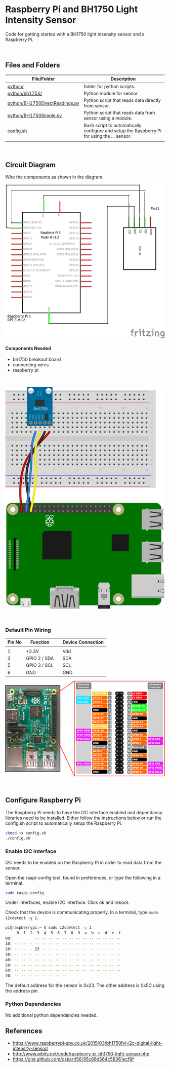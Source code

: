 # Raspberry Pi and BH1750 Light Intensity Sensor

Code for getting started with a BH1750 light insensity sensor and a Raspberry Pi.

<br />

## Files and Folders

| File/Folder | Description |
|--- | --- |
| [python/](python/) | folder for python scripts. |
| [python/bh1750/](python/bh1750/) | Python module for sensor |
| [python/BH1750DirectReadings.py](python/BH1750DirectReadings.py) | Python script that reads data directly from sensor. |
| [python/BH1750Simple.py](python/BH1750Simple.py) | Python script that reads data from sensor using a module. |
| [config.sh](config.sh) | Bash script to automatically configure and setup the Raspberry Pi for using the ... sensor. |
|  |  |

<br />

## Circuit Diagram

Wire the components as shown in the diagram.

![circuit diagram](assets/rpi-bh1750-sensor-circuit-diagram_schem.png)

#### Components Needed

* bh1750 breakout board
* connecting wires
* raspberry pi

<br />

![breadboard diagram](assets/rpi-bh1750-sensor-circuit-diagram_bb.svg)

<br />

### Default Pin Wiring

| Pin No | Function |  | Device Connection |
| --- | --- | --- | --- |
|  |  |  |  |
| 1 | +3.3V |  | Vdd |
| 3 | GPIO 2 / SDA |  | SDA |
| 5 | GPIO 3 / SCL |  | SCL |
| 6 | GND |  | GND |

![pin diagram](assets/rp2_pinout.png)

<br />

## Configure Raspberry Pi

The Raspberry Pi needs to have the I2C interface enabled and dependancy libraries need to be installed. Either follow the instructions below or run the config.sh script to automatically setup the Raspberry Pi.

```bash
chmod +x config.sh
./config.sh
```

### Enable I2C interface

I2C needs to be enabled on the Raspberry Pi in order to read data from the sensor.

Open the raspi-config tool, found in preferences, or type the following in a terminal.

```bash
sudo raspi-config
```

Under interfaces, enable I2C interface. Click ok and reboot.

Check that the device is communicating properly. In a terminal, type `sudo i2cdetect -y 1`.

```bash
pi@raspberrypi:~ $ sudo i2cdetect -y 1
     0  1  2  3  4  5  6  7  8  9  a  b  c  d  e  f
00:          -- -- -- -- -- -- -- -- -- -- -- -- --
10: -- -- -- -- -- -- -- -- -- -- -- -- -- -- -- --
20: -- -- -- 23 -- -- -- -- -- -- -- -- -- -- -- --
30: -- -- -- -- -- -- -- -- -- -- -- -- -- -- -- --
40: -- -- -- -- -- -- -- -- -- -- -- -- -- -- -- --
50: -- -- -- -- -- -- -- -- -- -- -- -- -- -- -- --
60: -- -- -- -- -- -- -- -- -- -- -- -- -- -- -- --
70: -- -- -- -- -- -- -- --
```

The default address for the sensor is 0x23. The other address is 0x5C using the address pin.

### Python Dependancies

No additional python dependancies needed.

## References

- https://www.raspberrypi-spy.co.uk/2015/03/bh1750fvi-i2c-digital-light-intensity-sensor/
- http://www.pibits.net/code/raspberry-pi-bh1750-light-sensor.php
- https://gist.github.com/oskar456/95c66d564c58361ecf9f
